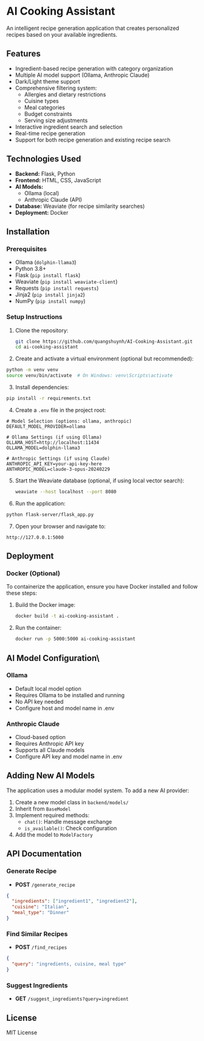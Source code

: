 # AI Cooking Assistant

An intelligent recipe generation application that creates personalized recipes based on your available ingredients.

## Features
- Ingredient-based recipe generation with category organization
- Multiple AI model support (Ollama, Anthropic Claude)
- Dark/Light theme support
- Comprehensive filtering system:
  - Allergies and dietary restrictions
  - Cuisine types
  - Meal categories
  - Budget constraints
  - Serving size adjustments
- Interactive ingredient search and selection
- Real-time recipe generation
- Support for both recipe generation and existing recipe search

## Technologies Used
- **Backend:** Flask, Python
- **Frontend:** HTML, CSS, JavaScript
- **AI Models:** 
  - Ollama (local)
  - Anthropic Claude (API)
- **Database:** Weaviate (for recipe similarity searches)
- **Deployment:** Docker

## Installation

### Prerequisites
- Ollama (`dolphin-llama3`)
- Python 3.8+
- Flask (`pip install flask`)
- Weaviate (`pip install weaviate-client`)
- Requests (`pip install requests`)
- Jinja2 (`pip install jinja2`)
- NumPy (`pip install numpy`)

### Setup Instructions
1. Clone the repository:
   ```sh
   git clone https://github.com/quangshuynh/AI-Cooking-Assistant.git
   cd ai-cooking-assistant
   ```

2. Create and activate a virtual environment (optional but recommended):
  ```bash
  python -m venv venv
  source venv/bin/activate  # On Windows: venv\Scripts\activate
  ```

3. Install dependencies:
  ```bash
  pip install -r requirements.txt
  ```

4. Create a `.env` file in the project root:
  ```env
  # Model Selection (options: ollama, anthropic)
  DEFAULT_MODEL_PROVIDER=ollama
  
  # Ollama Settings (if using Ollama)
  OLLAMA_HOST=http://localhost:11434
  OLLAMA_MODEL=dolphin-llama3
  
  # Anthropic Settings (if using Claude)
  ANTHROPIC_API_KEY=your-api-key-here
  ANTHROPIC_MODEL=claude-3-opus-20240229
  ```

5. Start the Weaviate database (optional, if using local vector search):
   ```sh
   weaviate --host localhost --port 8080
   ```

6. Run the application:
  ```bash
  python flask-server/flask_app.py
  ```

7. Open your browser and navigate to:
  ```
  http://127.0.0.1:5000
  ```

## Deployment
### Docker (Optional)
To containerize the application, ensure you have Docker installed and follow these steps:
1. Build the Docker image:
   ```sh
   docker build -t ai-cooking-assistant .
   ```
2. Run the container:
   ```sh
   docker run -p 5000:5000 ai-cooking-assistant
   ```

## AI Model Configuration\
### Ollama
- Default local model option
- Requires Ollama to be installed and running
- No API key needed
- Configure host and model name in .env

### Anthropic Claude
- Cloud-based option
- Requires Anthropic API key
- Supports all Claude models
- Configure API key and model name in .env

## Adding New AI Models

The application uses a modular model system. To add a new AI provider:

1. Create a new model class in `backend/models/`
2. Inherit from `BaseModel`
3. Implement required methods:
   - `chat()`: Handle message exchange
   - `is_available()`: Check configuration
4. Add the model to `ModelFactory`

## API Documentation

### Generate Recipe
- **POST** `/generate_recipe`
```json
{
  "ingredients": ["ingredient1", "ingredient2"],
  "cuisine": "Italian",
  "meal_type": "Dinner"
}
```

### Find Similar Recipes
- **POST** `/find_recipes`
```json
{
  "query": "ingredients, cuisine, meal type"
}
```

### Suggest Ingredients
- **GET** `/suggest_ingredients?query=ingredient`

## License

MIT License
